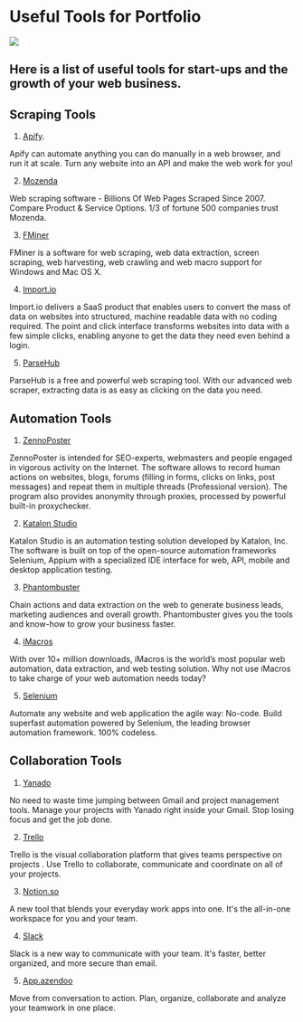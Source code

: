 # Useful Tools for Portfolio

![](https://www.freecodecamp.org/news/content/images/2020/04/screely-1586183781361.png)

## Here is a list of useful tools for start-ups and the growth of your web business.


## Scraping Tools

1. [Apify](https://apify.com).

Apify can automate anything you can do manually in a web browser, and run it at scale. Turn any website into an API and make the web work for you!

2. [Mozenda](https://www.mozenda.com/?utm_medium=referral&utm_campaign=ZEEF&utm_source=https%3A%2F%2Ftool-growth-hacking.zeef.com%2Ffr%2Ffranck-gautier)

Web scraping software - Billions Of Web Pages Scraped Since 2007. Compare Product & Service Options. 1/3 of fortune 500 companies trust Mozenda.

3. [FMiner](http://www.fminer.com/?utm_medium=referral&utm_campaign=ZEEF&utm_source=https%3A%2F%2Ftool-growth-hacking.zeef.com%2Ffr%2Ffranck-gautier)

FMiner is a software for web scraping, web data extraction, screen scraping, web harvesting, web crawling and web macro support for Windows and Mac OS X.

4. [Import.io](https://www.import.io/?utm_medium=referral&utm_campaign=ZEEF&utm_source=https%3A%2F%2Ftool-growth-hacking.zeef.com%2Ffr%2Ffranck-gautier)

Import.io delivers a SaaS product that enables users to convert the mass of data on websites into structured, machine readable data with no coding required. The point and click interface transforms websites into data with a few simple clicks, enabling anyone to get the data they need even behind a login.

5. [ParseHub](https://www.parsehub.com/?utm_medium=referral&utm_campaign=ZEEF&utm_source=https%3A%2F%2Ftool-growth-hacking.zeef.com%2Ffr%2Ffranck-gautier)

ParseHub is a free and powerful web scraping tool. With our advanced web scraper, extracting data is as easy as clicking on the data you need.



## Automation Tools

1. [ZennoPoster](https://zennolab.com/en/products/zennoposter/?utm_medium=referral&utm_campaign=ZEEF&utm_source=https%3A%2F%2Ftool-growth-hacking.zeef.com%2Ffr%2Ffranck-gautier)

ZennoPoster is intended for SEO-experts, webmasters and people engaged in vigorous activity on the Internet. The software allows to record human actions on websites, blogs, forums (filling in forms, clicks on links, post messages) and repeat them in multiple threads (Professional version). The program also provides anonymity through proxies, processed by powerful built-in proxychecker.

2. [Katalon Studio](https://www.katalon.com/?utm_medium=referral&utm_campaign=ZEEF&utm_source=https%3A%2F%2Ftool-growth-hacking.zeef.com%2Ffr%2Ffranck-gautier)

Katalon Studio is an automation testing solution developed by Katalon, Inc. The software is built on top of the open-source automation frameworks Selenium, Appium with a specialized IDE interface for web, API, mobile and desktop application testing.

3. [Phantombuster](https://phantombuster.com/?utm_medium=referral&utm_campaign=ZEEF&utm_source=https%3A%2F%2Ftool-growth-hacking.zeef.com%2Ffr%2Ffranck-gautier)

Chain actions and data extraction on the web to generate business leads, marketing audiences and overall growth. Phantombuster gives you the tools and know-how to grow your business faster.

4. [iMacros](https://www.progress.com/imacros?utm_medium=referral&utm_campaign=ZEEF&utm_source=https%3A%2F%2Ftool-growth-hacking.zeef.com%2Ffr%2Ffranck-gautier)

With over 10+ million downloads, iMacros is the world’s most popular web automation, data extraction, and web testing solution. Why not use iMacros to take charge of your web automation needs today?

5. [Selenium](https://www.selenium.dev)

Automate any website and web application the agile way: No-code. Build superfast automation powered by Selenium, the leading browser automation framework. 100% codeless.


## Collaboration Tools

1. [Yanado](https://yanado.com/?utm_medium=referral&utm_campaign=ZEEF&utm_source=https%3A%2F%2Ftool-growth-hacking.zeef.com%2Ffr%2Ffranck-gautier)

No need to waste time jumping between Gmail and project management tools. Manage your projects with Yanado right inside your Gmail. Stop losing focus and get the job done.

2. [Trello](https://trello.com/?utm_medium=referral&utm_campaign=ZEEF&utm_source=https%3A%2F%2Ftool-growth-hacking.zeef.com%2Ffr%2Ffranck-gautier)

Trello is the visual collaboration platform that gives teams perspective on projects . Use Trello to collaborate, communicate and coordinate on all of your projects.

3. [Notion.so](https://www.notion.so/?utm_medium=referral&utm_campaign=ZEEF&utm_source=https%3A%2F%2Ftool-growth-hacking.zeef.com%2Ffr%2Ffranck-gautier)

A new tool that blends your everyday work apps into one. It's the all-in-one workspace for you and your team.

4. [Slack](https://slack.com/intl/fr-fr/?utm_medium=referral&utm_campaign=ZEEF&utm_source=https%3A%2F%2Ftool-growth-hacking.zeef.com%2Ffr%2Ffranck-gautier)

Slack is a new way to communicate with your team. It's faster, better organized, and more secure than email.

5. [App.azendoo](https://www.azendoo.com/en/)

Move from conversation to action. Plan, organize, collaborate and analyze your teamwork in one place.






